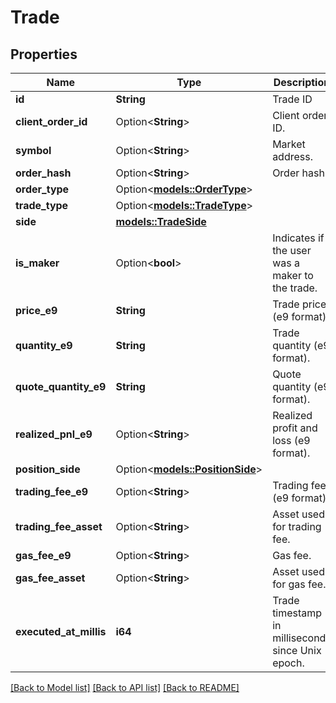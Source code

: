 # Trade

## Properties

Name | Type | Description | Notes
------------ | ------------- | ------------- | -------------
**id** | **String** | Trade ID | 
**client_order_id** | Option<**String**> | Client order ID. | [optional]
**symbol** | Option<**String**> | Market address. | [optional]
**order_hash** | Option<**String**> | Order hash. | [optional]
**order_type** | Option<[**models::OrderType**](OrderType.md)> |  | [optional]
**trade_type** | Option<[**models::TradeType**](TradeType.md)> |  | [optional]
**side** | [**models::TradeSide**](TradeSide.md) |  | 
**is_maker** | Option<**bool**> | Indicates if the user was a maker to the trade. | [optional]
**price_e9** | **String** | Trade price (e9 format). | 
**quantity_e9** | **String** | Trade quantity (e9 format). | 
**quote_quantity_e9** | **String** | Quote quantity (e9 format). | 
**realized_pnl_e9** | Option<**String**> | Realized profit and loss (e9 format). | [optional]
**position_side** | Option<[**models::PositionSide**](PositionSide.md)> |  | [optional]
**trading_fee_e9** | Option<**String**> | Trading fee (e9 format). | [optional]
**trading_fee_asset** | Option<**String**> | Asset used for trading fee. | [optional]
**gas_fee_e9** | Option<**String**> | Gas fee. | [optional]
**gas_fee_asset** | Option<**String**> | Asset used for gas fee. | [optional]
**executed_at_millis** | **i64** | Trade timestamp in milliseconds since Unix epoch. | 

[[Back to Model list]](../README.md#documentation-for-models) [[Back to API list]](../README.md#documentation-for-api-endpoints) [[Back to README]](../README.md)


